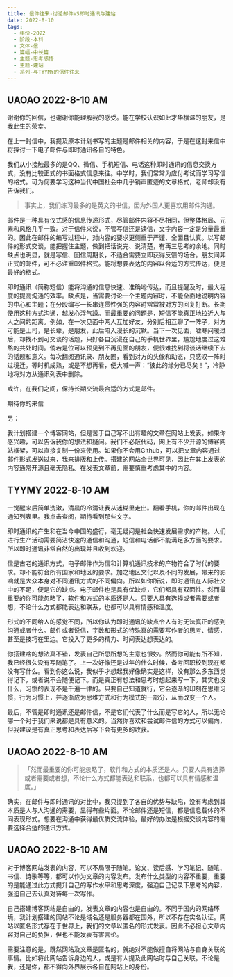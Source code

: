```yaml
---
title: 信件往来-讨论邮件VS即时通讯与建站
date: 2022-8-10
tags:
  - 年份-2022
  - 阶段-本科
  - 文体-信
  - 篇幅-中长篇
  - 主题-思考感悟
  - 主题-建站
  - 系列-与TYYMY的信件往来
---
```


## UAOAO 2022-8-10 AM

谢谢你的回信，也谢谢你能理解我的感受。能在学校认识如此才华横溢的朋友，是我此生的荣幸。

在上一封信中，我提及原本计划书写的主题是邮件相关的内容，于是在这封来信中将探讨一下电子邮件与即时通讯各自的特色。

我们从小接触最多的是QQ、微信、手机短信、电话这种即时通讯的信息交换方式，没有比较正式的书面格式信息来往。中学时，我们常常为应付考试而学习写信的格式。可为何要学习这种当代中国社会中几乎销声匿迹的文章格式，老师却没有告诉我们。

> 事实上，我们练习最多的是英文的书信，因为外国人更喜欢用邮件沟通。

邮件是一种具有仪式感的信息传递形式，尽管邮件内容不尽相同，但整体格局、元素和风格几乎一致。对于信件来说，不管写信还是读信，文字内容一定是分量最重的。因此在邮件的编写过程中，对内容的要求更侧重于严谨、全面且认真。以写邮件的形式交谈，能把握住主题，做到把话说完、说清楚，有再三思考的余地。同时缺点也明显，就是写信、回信周期长，不适合需要立即获得反馈的场合。朋友间非正式的邮件，可不必注重邮件格式。能将想要表达的内容以合适的方式传达，便是最好的格式。

即时通讯（简称短信）能将沟通的信息快速、准确地传达，而且提醒及时，最大程度的提高沟通的效率。缺点是，当需要讨论一个主题内容时，不能全面地说明内容的中心和主题；在分段编写一长串连贯性强的内容时常常被对方的回复打断。长期使用这种方式沟通，越发心浮气躁。而最重要的问题是，短信不能真正地拉近人与人之间的距离。例如，在一次见面中两人互加好友，分别后相互聊了一阵子，对方可能是上司，是长辈，是朋友，此后陷入漫长的沉默。当下一次见面，嘘寒问暖过后，却找不到可交谈的话题，只好各自沉浸在自己的手机世界里，尴尬地度过这难熬的共处时间。倘若是位可以预见到不再见面的朋友，便很难找到将谈话继续下去的话题和意义。每次翻阅通讯录、朋友圈，看到对方的头像和动态，只感叹一阵时过境迁。等时机成熟，或是不想再看，便大喊一声：“彼此的缘分已尽矣！”，冷静地将对方从通讯列表中删除。

或许，在我们之间，保持长期交流最合适的方式是邮件。

期待你的来信

另：

我计划搭建一个博客网站，但是苦于自己写不出有趣的文章在网站上发表。如果你感兴趣，可以告诉我你的想法和疑问。我们不必敲代码，网上有不少开源的博客网站框架，可以直接复制一份来使用。如果你不会用Github，可以把文章内容通过邮件形式发送过来，我来排版和上传。搭建的网站全世界可见，因此在其上发表的内容通常开源且毫无隐私。在发表文章前，需要慎重考虑其中的内容。

## TYYMY 2022-8-10 AM

一觉醒来后简单洗漱，清晨的冷清让我从迷糊里走出。翻看手机，你的邮件出现在通知列表里。我点击查阅，期待看到那些文字。

即时通讯的产生和在当今中国的盛行，毫无疑问是社会快速发展需求的产物。人们进行生产活动需要简洁快速的通信和沟通，短信和电话都不能满足多方面的要求。所以即时通讯非常自然的出现并且收到欢迎。

信是古老的通讯方式，电子邮件作为信和计算机通讯技术的产物符合了时代的要求。却不能符合所有国家和地区的要求。加之地区文化以及不同的发展，带来的影响就是大众本身对不同通讯方式的不同偏向。所以如你所说，即时通讯在人际社交中的不足，便是它的缺点。电子邮件也是具有优缺点，它们都具有双面性。然而最重要的你可能忽略了，软件和方式的本质还是人。只要人具有选择或者需要或者想，不论什么方式都能表达和联系，也都可以具有情感和温度。

形式的不同给人的感觉不同，所以你认为即时通讯的缺点令人有时无法真正的感到沟通或者什么。邮件或者说信，字数和形式的特殊真的需要写作者的思考、情感，甚至是技巧在里边。它投入了更多的精力、时间表达想表达的。

你搭建啥的想法真不错，发表自己所思所想的主意也很妙。然而你可能有所不知，我已经很久没有写随笔了。上一次好像还是过年的什么时候，备考回职校到现在都没有写什么。看到你这么说，我似乎才想起我好像确实是这样，没有那么多东西觉得记下，或者说不会随便记下。而是真正有想法和思考时想起来写一下。其实也没什么，习惯的表现不是千遍一律的。只要自己知道就行，它会逐渐的印刻在思维习惯，行为习惯上，并逐渐成为思维方式和行为模式的一部分，从而改变一个人。

最后，不管是即时通讯还是邮件信，不是它们代表了什么而是写它的人，所以无论哪一个对于我们来说都是具有意义的。当然你喜欢和尝试邮件信的方式可以偏向，但我建议是有真正思考和表达后写下会有更多的收获。

## UAOAO 2022-8-10 AM

> 「然而最重要的你可能忽略了，软件和方式的本质还是人。只要人具有选择或者需要或者想，不论什么方式都能表达和联系，也都可以具有情感和温度。」

确实，在邮件与即时通讯的对比中，我只提到了各自的优势与缺陷，没有考虑到其本质是人与人沟通的需要，显得有些片面。不论邮件还是短信，都是信息载体的不同表现形式。想要在沟通中获得最优质交流体验，最好的办法是根据交谈内容的需要选择合适的通讯方式。

## UAOAO 2022-8-10 AM

对于博客网站发表的内容，可以不局限于随笔。论文、读后感、学习笔记、随笔、书信、诗歌等等，都可以作为文章的内容发布。发布什么类型的内容不重要，重要的是能通过此方式提升自己的写作水平和思考深度，强迫自己记录下思考的内容，强迫自己去认真对待每一次写作。

自己搭建博客网站是自由的，发表文章的内容也是自由的。不同于国内的网络环境，我计划搭建的网站不论是域名还是服务器都在国外，所以不存在实名认证。网站以匿名形式存在于世界上，我们的文章以匿名的形式发表。因此不必担心文章内容对自己的负担，但也不能发表有害言论。

需要注意的是，既然网站及文章是匿名的，就绝对不能做擅自将网站与自身关联的事情。比如将此网站告诉身边的人，或是有人提及此网站时与自己关联。不论是我，还是你，都不得向外界展示各自在网站上的身份。

